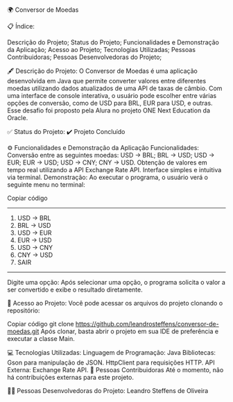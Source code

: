🌍 Conversor de Moedas


📋 Índice:

Descrição do Projeto;
Status do Projeto;
Funcionalidades e Demonstração da Aplicação;
Acesso ao Projeto;
Tecnologias Utilizadas;
Pessoas Contribuidoras;
Pessoas Desenvolvedoras do Projeto;

🖋️ Descrição do Projeto:
O Conversor de Moedas é uma aplicação desenvolvida em Java que permite converter valores entre diferentes moedas utilizando dados atualizados de uma API de taxas de câmbio. Com uma interface de console interativa, o usuário pode escolher entre várias opções de conversão, como de USD para BRL, EUR para USD, e outras. Esse desafio foi proposto pela Alura no projeto ONE Next Education da Oracle.

✅ Status do Projeto:
✔️ Projeto Concluído

⚙️ Funcionalidades e Demonstração da Aplicação
Funcionalidades:
Conversão entre as seguintes moedas:
USD -> BRL;
BRL -> USD;
USD -> EUR;
EUR -> USD;
USD -> CNY;
CNY -> USD.
Obtenção de valores em tempo real utilizando a API Exchange Rate API.
Interface simples e intuitiva via terminal.
Demonstração:
Ao executar o programa, o usuário verá o seguinte menu no terminal:

Copiar código
*******************
1) USD -> BRL
2) BRL -> USD
3) USD -> EUR
4) EUR -> USD
5) USD -> CNY
6) CNY -> USD
7) SAIR
*******************
Digite uma opção:
Após selecionar uma opção, o programa solicita o valor a ser convertido e exibe o resultado diretamente.

🔗 Acesso ao Projeto:
Você pode acessar os arquivos do projeto clonando o repositório:

Copiar código
git clone https://github.com/leandrosteffens/conversor-de-moedas.git
Após clonar, basta abrir o projeto em sua IDE de preferência e executar a classe Main.

💻 Tecnologias Utilizadas:
Linguagem de Programação: Java
Bibliotecas:
Gson para manipulação de JSON.
HttpClient para requisições HTTP.
API Externa: Exchange Rate API.
👥 Pessoas Contribuidoras
Até o momento, não há contribuições externas para este projeto.

👨‍💻 Pessoas Desenvolvedoras do Projeto:
Leandro Steffens de Oliveira
